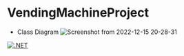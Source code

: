 # VendingMachineProject
* Class Diagram
![Screenshot from 2022-12-15 20-28-31](https://user-images.githubusercontent.com/88287768/207939456-93ad52fe-61e9-46e2-9e25-dbc0da7d114a.png)

[![.NET](https://github.com/Phumzakose/VendingMachineProject/actions/workflows/dotnet-desktop1.yml/badge.svg)](https://github.com/Phumzakose/VendingMachineProject/actions/workflows/dotnet-desktop1.yml)
